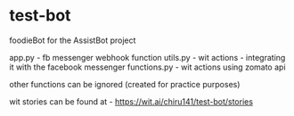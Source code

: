 # test-bot

foodieBot for the AssistBot project

app.py - fb messenger webhook function
utils.py - wit actions - integrating it with the facebook messenger
functions.py - wit actions using zomato api

other functions can be ignored (created for practice purposes)


wit stories can be found at - https://wit.ai/chiru141/test-bot/stories
